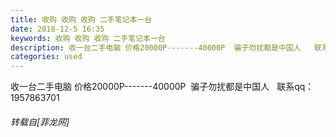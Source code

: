 ```yaml
---
title: 收购 收购 收购 二手笔记本一台
date: 2018-12-5 16:35
keywords: 收购 收购 收购 二手笔记本一台
description: 收一台二手电脑 价格20000P-------40000P  骗子勿扰都是中国人   联系qq：1957863701
categories: used
---
```

<td class="t_f" id="postmessage_2413540">

收一台二手电脑 价格20000P-------40000P  骗子勿扰都是中国人   联系qq：1957863701</td>
###### 转载自[菲龙网]